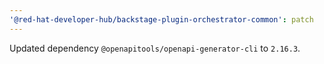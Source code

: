 ```yaml
---
'@red-hat-developer-hub/backstage-plugin-orchestrator-common': patch
---
```


Updated dependency `@openapitools/openapi-generator-cli` to `2.16.3`.

